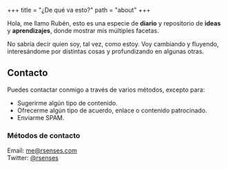 +++
title = "¿De qué va esto?"
path = "about"
+++

Hola, me llamo Rubén, esto es una especie de **diario** y repositorio de **ideas** y **aprendizajes**, donde mostrar mis múltiples facetas.

No sabría decir quien soy, tal vez, como estoy. Voy cambiando y fluyendo, interesándome por distintas cosas y profundizando en algunas otras.  

## Contacto  

Puedes contactar conmigo a través de varios métodos, excepto para:  
- Sugerirme algún tipo de contenido.  
- Ofrecerme algún tipo de acuerdo, enlace o contenido patrocinado.  
- Enviarme SPAM.  

### Métodos de contacto

<i class="icon-mail"></i> Email: [me@rsenses.com](mailto:me+contact@rsenses.com)  
<i class="icon-twitter"></i> Twitter: [@rsenses](https://twitter.com/rsenses)  